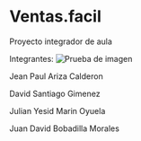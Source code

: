 # Ventas.facil
Proyecto integrador de aula

Integrantes:
![Prueba de imagen](https://user-images.githubusercontent.com/102427556/233744405-f066357f-00dc-42dd-9074-8fc2d4818003.jpeg)

Jean Paul Ariza Calderon

David Santiago Gimenez 

Julian Yesid Marin Oyuela 

Juan David Bobadilla Morales 
